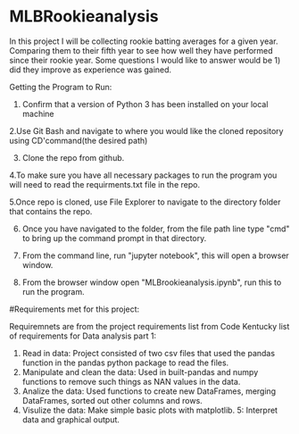 


# MLBRookieanalysis
In this project I will be collecting rookie batting averages for a given year. Comparing them to their fifth year to see how well they have performed since their rookie year. Some questions I would like to answer would be 1) did they improve as experience was gained.

Getting the Program to Run:
1. Confirm that a version of Python 3 has been installed on your local machine

2.Use Git Bash and navigate to where you would like the cloned repository using CD'command(the desired path)

3. Clone the repo from github.

4.To make sure you have all necessary packages to run the program you will need to read the requirments.txt file in the repo.

5.Once repo is cloned, use File Explorer to navigate to the directory folder that contains the repo.

6. Once you have navigated to the folder, from the file path line type "cmd" to bring up the command prompt in that directory.

7. From the command line, run "jupyter notebook", this will open a browser window.

8. From the browser window open "MLBrookieanalysis.ipynb", run this to run the program.



#Requirements met for this project:

Requiremnets are from the project requirements list from Code Kentucky list of requirements for Data analysis part 1:

1. Read in data: Project consisted of two csv files that used the pandas function in the pandas python package to read the files.
2. Manipulate and clean the data:  Used in built-pandas and numpy functions to remove such things as NAN values in the data.
3. Analize the data: Used functions to create new DataFrames, merging DataFrames, sorted out other columns and rows.
4. Visulize the data: Make simple basic plots with matplotlib.
5: Interpret data and graphical output.
 
 
